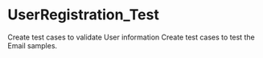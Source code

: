 # UserRegistration_Test
Create test cases to validate User information
Create test cases to test the Email samples.
